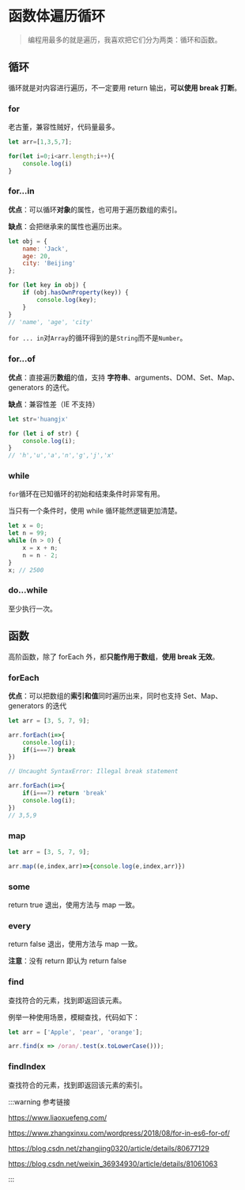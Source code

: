 # 函数体遍历循环

> 编程用最多的就是遍历，我喜欢把它们分为两类：循环和函数。

## 循环

循环就是对内容进行遍历，不一定要用 return 输出，**可以使用 break 打断**。

### for

老古董，兼容性贼好，代码量最多。

```javascript
let arr=[1,3,5,7];

for(let i=0;i<arr.length;i++){
    console.log(i)
}
```

### for...in

**优点**：可以循环**对象**的属性，也可用于遍历数组的索引。

**缺点**：会把继承来的属性也遍历出来。

```js
let obj = {
    name: 'Jack',
    age: 20,
    city: 'Beijing'
};

for (let key in obj) {
    if (obj.hasOwnProperty(key)) {
        console.log(key); 
    }
}
// 'name', 'age', 'city'
```

`for ... in`对`Array`的循环得到的是`String`而不是`Number`。

### for...of

**优点**：直接遍历**数组**的值，支持 **字符串**、arguments、DOM、Set、Map、generators 的迭代。

**缺点**：兼容性差（IE 不支持）

```js
let str='huangjx'

for (let i of str) {
    console.log(i); 
}
// 'h','u','a','n','g','j','x'
```

### while

`for`循环在已知循环的初始和结束条件时非常有用。

当只有一个条件时，使用 while 循环能然逻辑更加清楚。

```js
let x = 0;
let n = 99;
while (n > 0) {
    x = x + n;
    n = n - 2;
}
x; // 2500
```

### do...while

至少执行一次。

## 函数

高阶函数，除了 forEach 外，都**只能作用于数组**，**使用 break 无效**。

### forEach

**优点**：可以把数组的**索引和值**同时遍历出来，同时也支持 Set、Map、generators 的迭代

```js
let arr = [3, 5, 7, 9];

arr.forEach(i=>{
    console.log(i);
    if(i===7) break
})

// Uncaught SyntaxError: Illegal break statement

arr.forEach(i=>{
    if(i===7) return 'break'
    console.log(i);
})
// 3,5,9
```

### map

```js
let arr = [3, 5, 7, 9];

arr.map((e,index,arr)=>{console.log(e,index,arr)})
```

### some

return true 退出，使用方法与 map 一致。

### every

return false  退出，使用方法与 map 一致。

**注意**：没有 return 即认为 return false

### find

查找符合的元素，找到即返回该元素。

例举一种使用场景，模糊查找，代码如下：

```js
let arr = ['Apple', 'pear', 'orange'];

arr.find(x => /oran/.test(x.toLowerCase()));
```

### findIndex

查找符合的元素，找到即返回该元素的索引。



:::warning 参考链接

https://www.liaoxuefeng.com/

https://www.zhangxinxu.com/wordpress/2018/08/for-in-es6-for-of/

https://blog.csdn.net/zhangjing0320/article/details/80677129

https://blog.csdn.net/weixin_36934930/article/details/81061063

:::